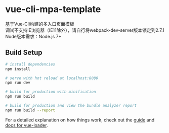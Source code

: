 # vue-cli-mpa-template
基于Vue-Cli构建的多入口页面模板<br>
调试不支持IE浏览器（IE11除外），请自行将webpack-dev-server版本锁定到2.7.1<br>
Node版本需求：Node.js 7+

## Build Setup

``` bash
# install dependencies
npm install

# serve with hot reload at localhost:8080
npm run dev

# build for production with minification
npm run build

# build for production and view the bundle analyzer report
npm run build --report
```

For a detailed explanation on how things work, check out the [guide](http://vuejs-templates.github.io/webpack/) and [docs for vue-loader](http://vuejs.github.io/vue-loader).
